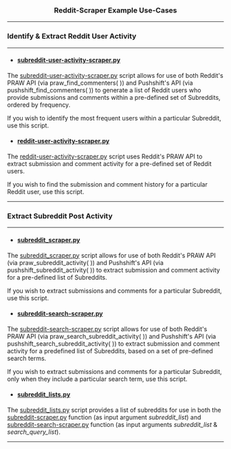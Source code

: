 <h3 align='center'>Reddit-Scraper Example Use-Cases </h3>

---
### Identify & Extract Reddit User Activity
---
- #### [subreddit-user-activity-scraper.py](https://github.com/kariemoorman/didactic-diy/blob/main/reddit/__scripts/reddit_scraper/subreddit-user-activity-scraper.py)

The [subreddit-user-activity-scraper.py](https://github.com/kariemoorman/didactic-diy/blob/main/reddit/__scripts/reddit_scraper/subreddit-user-activity-scraper.py) script allows for use of both Reddit's PRAW API (via praw_find_commenters( )) and Pushshift's API (via pushshift_find_commenters( )) to generate a list of Reddit users who provide submissions and comments within a pre-defined set of Subreddits, ordered by frequency.

If you wish to identify the most frequent users within a particular Subreddit, use this script.  

- #### [reddit-user-activity-scraper.py](https://github.com/kariemoorman/didactic-diy/blob/main/reddit/__scripts/reddit_scraper/reddit-user-activity-scraper.py)
The [reddit-user-activity-scraper.py](https://github.com/kariemoorman/didactic-diy/blob/main/reddit/__scripts/reddit_scraper/reddit-user-activity-scraper.py) script uses Reddit's PRAW API to extract submission and comment activity for a pre-defined set of Reddit users.

If you wish to find the submission and comment history for a particular Reddit user, use this script.

 
---
### Extract Subreddit Post Activity
--- 
- #### [subreddit_scraper.py](https://github.com/kariemoorman/didactic-diy/blob/main/reddit/__scripts/reddit_scraper/subreddit_scraper.py) 
The [subreddit_scraper.py](https://github.com/kariemoorman/didactic-diy/blob/main/reddit/__scripts/reddit_scraper/subreddit_scraper.py) script allows for use of both Reddit's PRAW API (via praw_subreddit_activity( )) and Pushshift's API (via pushshift_subreddit_activity( )) to extract submission and comment activity for a pre-defined list of Subreddits.

If you wish to extract submissions and comments for a particular Subreddit, use this script.

- #### [subreddit-search-scraper.py](https://github.com/kariemoorman/didactic-diy/blob/main/reddit/__scripts/reddit_scraper/subreddit_scraper.py)
The [subreddit-search-scraper.py](https://github.com/kariemoorman/didactic-diy/blob/main/reddit/__scripts/reddit_scraper/subreddit_scraper.py) script allows for use of both Reddit's PRAW API (via praw_search_subreddit_activity( )) and Pushshift's API (via pushshift_search_subreddit_activity( )) to extract submission and comment activity for a predefined list of Subreddits, based on a set of pre-defined search terms.

If you wish to extract submissions and comments for a particular Subreddit, only when they include a particular search term, use this script.

- #### [subreddit_lists.py](https://github.com/kariemoorman/didactic-diy/blob/main/reddit/__scripts/reddit_scraper/subreddit_lists.py)
The [subreddit_lists.py](https://github.com/kariemoorman/didactic-diy/blob/main/reddit/__scripts/reddit_scraper/subreddit_lists.py) 
script provides a list of subreddits for use in both the [subreddit-scraper.py](https://github.com/kariemoorman/didactic-diy/blob/main/reddit/__scripts/reddit_scraper/subreddit-scraper.py) function (as input argument *subreddit_list*) and [subreddit-search-scraper.py](https://github.com/kariemoorman/didactic-diy/blob/main/reddit/__scripts/reddit_scraper/subreddit-search-scraper.py) function (as input arguments *subreddit_list* & *search_query_list*).

---

